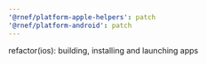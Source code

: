 ```yaml
---
'@rnef/platform-apple-helpers': patch
'@rnef/platform-android': patch
---
```


refactor(ios): building, installing and launching apps
